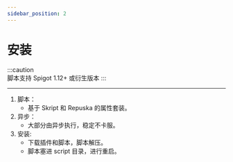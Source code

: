 ```yaml
---
sidebar_position: 2
---
```


# 安装

:::caution  
脚本支持 Spigot 1.12+ 或衍生版本
:::

----------

1. 脚本：
    - 基于 Skript 和 Repuska 的属性套装。  
2. 异步：
    - 大部分由异步执行，稳定不卡服。  
3. 安装:
    - 下载插件和脚本，脚本解压。  
    - 脚本塞进 script 目录，进行重启。  
